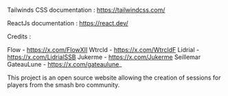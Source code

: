 Tailwinds CSS documentation : 
https://tailwindcss.com/

ReactJs documentation : 
https://react.dev/


Credits : 

Flow - https://x.com/FlowXII
Wtrcld - https://x.com/WtrcldF
Lidrial - https://x.com/LidrialSSB
Jukerme - https://x.com/Jukerme
Seillemar
GateauLune - https://x.com/gateaulune_

This project is an open source website allowing the creation of sessions for players from the smash bro community.